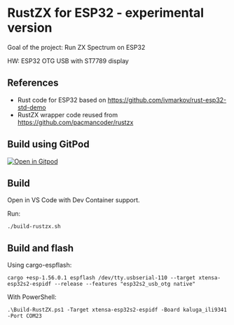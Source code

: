 # RustZX for ESP32 - experimental version

Goal of the project: Run ZX Spectrum on ESP32

HW: ESP32 OTG USB with ST7789 display


## References

- Rust code for ESP32 based on https://github.com/ivmarkov/rust-esp32-std-demo
- RustZX wrapper code reused from https://github.com/pacmancoder/rustzx

## Build using GitPod

[![Open in Gitpod](https://gitpod.io/button/open-in-gitpod.svg)](https://gitpod.io/github.com/georgik/rustzx-esp32/)

## Build

Open in VS Code with Dev Container support.

Run:

```
./build-rustzx.sh
```

## Build and flash

Using cargo-espflash:

```
cargo +esp-1.56.0.1 espflash /dev/tty.usbserial-110 --target xtensa-esp32s2-espidf --release --features "esp32s2_usb_otg native"
```

With PowerShell:

```
.\Build-RustZX.ps1 -Target xtensa-esp32s2-espidf -Board kaluga_ili9341 -Port COM23
```
